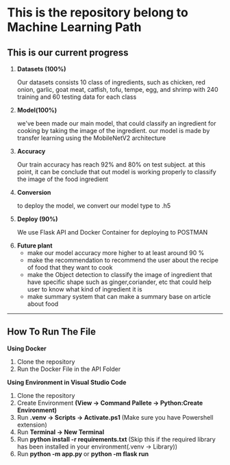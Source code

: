 <h1>This is the repository belong to Machine Learning Path</h1>

<h2>This is our current progress</h2>
<p>
  <ol>
    <li>
      <strong> Datasets (100%) </strong>
      <p> Our datasets consists 10 class of ingredients, such as chicken, red onion, garlic, 
        goat meat, catfish, tofu, tempe, egg, and shrimp with 240 training and 60 testing 
        data for each class
    </p>
    </li>
    <li> 
      <strong> Model(100%)  </strong>
      <p> we've been made our main model, that could classify an ingredient for cooking by taking the image of the ingredient. our model is made by transfer 
        learning using the MobileNetV2 architecture </p>
    </li>
    <li> 
      <strong> Accuracy  </strong>
      <p> Our train accuracy has reach 92% and 80% on test subject. at this point, it can be conclude 
        that out model is working properly to classify the image of the food ingredient  </p>
    </li>
    <li> 
      <strong> Conversion </strong>
      <p> to deploy the model, we convert our model type to .h5  </p>
    </li>
    <li> 
      <strong> Deploy (90%) </strong>
      <p> We use Flask API and Docker Container for deploying to POSTMAN </p>  
    </li>
    <li>
        <strong>Future plant</strong>
        <ul>
            <li>
                make our model accuracy more higher to at least around 90 %  
            </li>
            <li>
                make the recommendation to recommend the user about the recipe of food that they  want to cook 
            </li>
            <li>
                make the Object detection to classify the image of ingredient that have
                specific shape such as ginger,coriander, etc that could help user to know what kind 
                of ingredient it is 
            </li>
            <li>
                make summary system that can make a summary base on article about food
            </li>
        </ul>
    </li>
  </ol>
</p>

<hr>

<h2><b> How To Run The File </b></h2>
<p>
  <Strong> Using Docker </strong>
  <ol>
    <li> Clone the repository</li>
    <li> Run the Docker File in the API Folder</li>
  </ol>  
</p>
<p>
  <Strong> Using Environment in Visual Studio Code</strong>
  <ol>
    <li> Clone the repository</li>
    <li> Create Environment <b>(View -> Command Pallete -> Python:Create Environment)</b></li>
    <li> Run <b>.venv -> Scripts -> Activate.ps1 </b>(Make sure you have Powershell extension)</li>
    <li> Run <b>Terminal -> New Terminal </b></li>
    <li> Run <b>python install -r requirements.txt </b>(Skip this if the required library has been installed in your environment(.venv -> Library))
    <li> Run <b> python -m app.py </b> or <b> python -m flask run </b> </li>
  </ol>  
</p>
